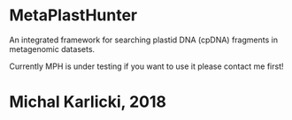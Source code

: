 # MetaPlastHunter




An integrated framework for searching plastid DNA (cpDNA) fragments in metagenomic datasets.

Currently MPH is under testing if you want to use it please contact me first! 































# Michal Karlicki, 2018
